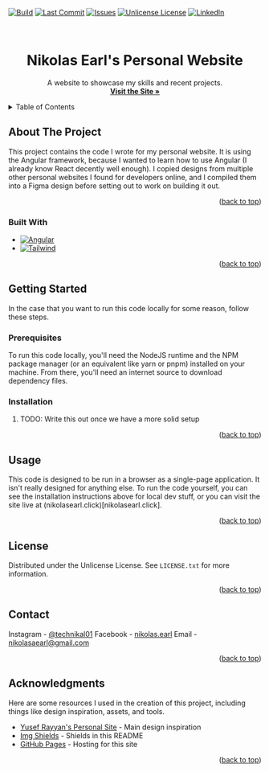 <!-- Improved compatibility of back to top link: See: https://github.com/othneildrew/Best-README-Template/pull/73 -->
<a id="readme-top"></a>
<!--
*** This readme is built on the Best-README-Template. Thank you to the team that put that together!
-->



<!-- PROJECT SHIELDS -->
<!--
*** I'm using markdown "reference style" links for readability.
*** Reference links are enclosed in brackets [ ] instead of parentheses ( ).
*** See the bottom of this document for the declaration of the reference variables
*** for contributors-url, forks-url, etc. This is an optional, concise syntax you may use.
*** https://www.markdownguide.org/basic-syntax/#reference-style-links
-->
[![Build][build-shield]][build-url]
[![Last Commit][last-commit-shield]][last-commit-url]
[![Issues][issues-shield]][issues-url]
[![Unlicense License][license-shield]][license-url]
[![LinkedIn][linkedin-shield]][linkedin-url]



<!-- PROJECT LOGO -->
<br />
<div align="center">
  <h1 align="center">Nikolas Earl's Personal Website</h3>

  <p align="center">
    A website to showcase my skills and recent projects.
    <br />
    <a href="https://nikolasearl.click"><strong>Visit the Site »</strong></a>
  </p>
</div>



<!-- TABLE OF CONTENTS -->
<details>
  <summary>Table of Contents</summary>
  <ol>
    <li>
      <a href="#about-the-project">About The Project</a>
      <ul>
        <li><a href="#built-with">Built With</a></li>
      </ul>
    </li>
    <li>
      <a href="#getting-started">Getting Started</a>
      <ul>
        <li><a href="#prerequisites">Prerequisites</a></li>
        <li><a href="#installation">Installation</a></li>
      </ul>
    </li>
    <li><a href="#usage">Usage</a></li>
    <li><a href="#license">License</a></li>
    <li><a href="#contact">Contact</a></li>
    <li><a href="#acknowledgments">Acknowledgments</a></li>
  </ol>
</details>



<!-- ABOUT THE PROJECT -->
## About The Project

This project contains the code I wrote for my personal website. It is using the Angular framework, because
I wanted to learn how to use Angular (I already know React decently well enough). I copied designs from 
multiple other personal websites I found for developers online, and I compiled them into a Figma design
before setting out to work on building it out. 

<p align="right">(<a href="#readme-top">back to top</a>)</p>



### Built With

* [![Angular][Angular.io]][Angular-url]
* [![Tailwind][Tailwind.dev]][Tailwind-url]

<p align="right">(<a href="#readme-top">back to top</a>)</p>



<!-- GETTING STARTED -->
## Getting Started

In the case that you want to run this code locally for some reason, follow these steps.

### Prerequisites

To run this code locally, you'll need the NodeJS runtime and the NPM package manager (or an equivalent
like yarn or pnpm) installed on your machine. From there, you'll need an internet source to download 
dependency files.

### Installation

1. TODO: Write this out once we have a more solid setup
<!-- 1. Get a free API Key at [https://example.com](https://example.com)
2. Clone the repo
   ```sh
   git clone https://github.com/github_username/repo_name.git
   ```
3. Install NPM packages
   ```sh
   npm install
   ```
4. Enter your API in `config.js`
   ```js
   const API_KEY = 'ENTER YOUR API';
   ```
5. Change git remote url to avoid accidental pushes to base project
   ```sh
   git remote set-url origin github_username/repo_name
   git remote -v # confirm the changes
   ``` -->

<p align="right">(<a href="#readme-top">back to top</a>)</p>



<!-- USAGE EXAMPLES -->
## Usage

This code is designed to be run in a browser as a single-page application. It isn't really designed for
anything else. To run the code yourself, you can see the installation instructions above for local dev 
stuff, or you can visit the site live at (nikolasearl.click)[nikolasearl.click].

<p align="right">(<a href="#readme-top">back to top</a>)</p>



<!-- LICENSE -->
## License

Distributed under the Unlicense License. See `LICENSE.txt` for more information.

<p align="right">(<a href="#readme-top">back to top</a>)</p>



<!-- CONTACT -->
## Contact

Instagram - [@technikal01](https://instagram.com/technikal01)
Facebook - [nikolas.earl](https://facebook.com/nikolas.earl)
Email - [nikolasaearl@gmail.com](mailto:nikolasaearl@gmail.com)

<p align="right">(<a href="#readme-top">back to top</a>)</p>



<!-- ACKNOWLEDGMENTS -->
## Acknowledgments

Here are some resources I used in the creation of this project, including things like design inspiration,
assets, and tools.

* [Yusef Rayyan's Personal Site](yusefturin.vercel.app) - Main design inspiration
* [Img Shields](https://shields.io) - Shields in this README
* [GitHub Pages](https://pages.github.com) - Hosting for this site

<p align="right">(<a href="#readme-top">back to top</a>)</p>



<!-- MARKDOWN LINKS & IMAGES -->
<!-- https://www.markdownguide.org/basic-syntax/#reference-style-links -->
[build-shield]: https://img.shields.io/github/actions/workflow/status/nearl2001/personal-website/todo-workflow.svg?style=for-the-badge
[build-url]: https://github.com/nearl2001/personal-website/actions
[last-commit-shield]: https://img.shields.io/github/last-commit/nearl2001/personal-website.svg?style=for-the-badge
[last-commit-url]: https://github.com/nearl2001/personal-website/commits/master
[issues-shield]: https://img.shields.io/github/issues/nearl2001/personal-website.svg?style=for-the-badge
[issues-url]: https://github.com/nearl2001/personal-website/issues
[license-shield]: https://img.shields.io/github/license/nearl2001/personal-website.svg?style=for-the-badge
[license-url]: https://github.com/nearl2001/personal-website/blob/master/LICENSE.txt
[linkedin-shield]: https://img.shields.io/badge/-LinkedIn-black.svg?style=for-the-badge&logo=linkedin&colorB=555
[linkedin-url]: https://linkedin.com/in/nikolasaearl
[Angular.io]: https://img.shields.io/badge/Angular-DD0031?style=for-the-badge&logo=angular&logoColor=white
[Angular-url]: https://angular.io/
[Tailwind.dev]: https://img.shields.io/badge/Tailwind-06B6D4?style=for-the-badge&logo=tailwindcss&logoColor=000000
[Tailwind-url]: https://tailwindcss.com/